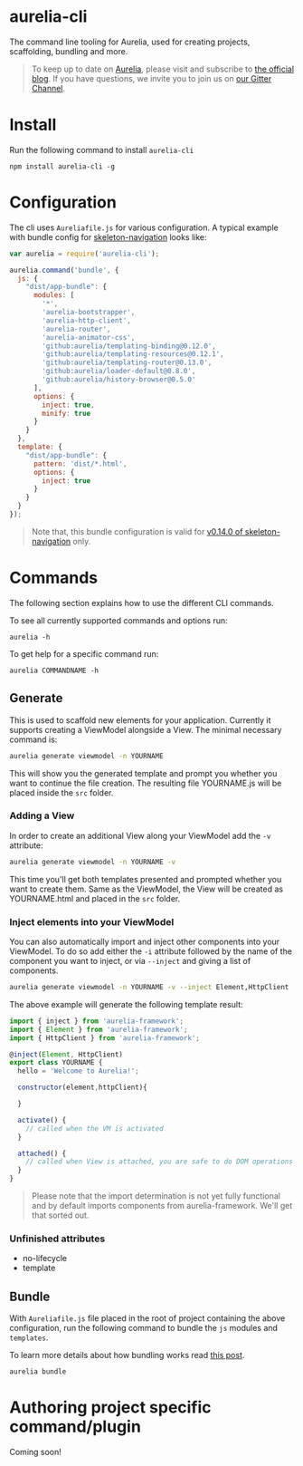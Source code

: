 # aurelia-cli

The command line tooling for Aurelia, used for creating projects, scaffolding, bundling and more.

> To keep up to date on [Aurelia](http://www.aurelia.io/), please visit and subscribe to [the official blog](http://blog.durandal.io/). If you have questions, we invite you to join us on [our Gitter Channel](https://gitter.im/aurelia/discuss).

# Install
Run the following command to install `aurelia-cli` 

```shell
npm install aurelia-cli -g
```
 
# Configuration

The cli uses `Aureliafile.js` for various configuration. A typical example with bundle config for [skeleton-navigation](https://github.com/aurelia/skeleton-navigation) looks like:

```javascript
var aurelia = require('aurelia-cli');

aurelia.command('bundle', {
  js: {
    "dist/app-bundle": {
      modules: [
        '*',
        'aurelia-bootstrapper',
        'aurelia-http-client',
        'aurelia-router',
        'aurelia-animator-css',
        'github:aurelia/templating-binding@0.12.0',
        'github:aurelia/templating-resources@0.12.1',
        'github:aurelia/templating-router@0.13.0',
        'github:aurelia/loader-default@0.8.0',
        'github:aurelia/history-browser@0.5.0'
      ],
      options: {
        inject: true,
        minify: true
      }
    }
  },
  template: {
    "dist/app-bundle": {
      pattern: 'dist/*.html',
      options: {
        inject: true
      }
    }
  }
});
```
> Note that, this bundle configuration is valid for [v0.14.0 of skeleton-navigation](https://github.com/aurelia/skeleton-navigation/tree/0.14.0) only.

# Commands
The following section explains how to use the different CLI commands. 

To see all currently supported commands and options run:

```shell
aurelia -h
```

To get help for a specific command run:

```shell
aurelia COMMANDNAME -h
```

## Generate
This is used to scaffold new elements for your application. Currently it supports creating a ViewModel alongside a View.
The minimal necessary command is:

```bash
aurelia generate viewmodel -n YOURNAME
```

This will show you the generated template and prompt you whether you want to continue the file creation. The resulting file YOURNAME.js will
be placed inside the `src` folder.

### Adding a View
In order to create an additional View along your ViewModel add the `-v` attribute:

```bash
aurelia generate viewmodel -n YOURNAME -v
```

This time you'll get both templates presented and prompted whether you want to create them. Same as the ViewModel, the View will
be created as YOURNAME.html and placed in the `src` folder.

### Inject elements into your ViewModel
You can also automatically import and inject other components into your ViewModel.
To do so add either the `-i` attribute followed by the name of the component you want to inject, or via `--inject` and giving a list of components.

```bash
aurelia generate viewmodel -n YOURNAME -v --inject Element,HttpClient
```

The above example will generate the following template result:
```javascript
import { inject } from 'aurelia-framework';
import { Element } from 'aurelia-framework';
import { HttpClient } from 'aurelia-framework';

@inject(Element, HttpClient)
export class YOURNAME {
  hello = 'Welcome to Aurelia!';

  constructor(element,httpClient){

  }

  activate() {
    // called when the VM is activated
  }

  attached() {
    // called when View is attached, you are safe to do DOM operations here
  }
}
```

> Please note that the import determination is not yet fully functional and by default imports components from aurelia-framework. We'll get that sorted out.

### Unfinished attributes

* no-lifecycle
* template

## Bundle

With `Aureliafile.js` file placed in the root of project containing the above configuration, run the following command to bundle the `js` modules and `templates`. 

To learn more details about how bundling works read [this post](http://blog.durandal.io/2015/06/23/bundling-an-aurelia-application/).

```shell
aurelia bundle
```

# Authoring project specific command/plugin
Coming soon!
